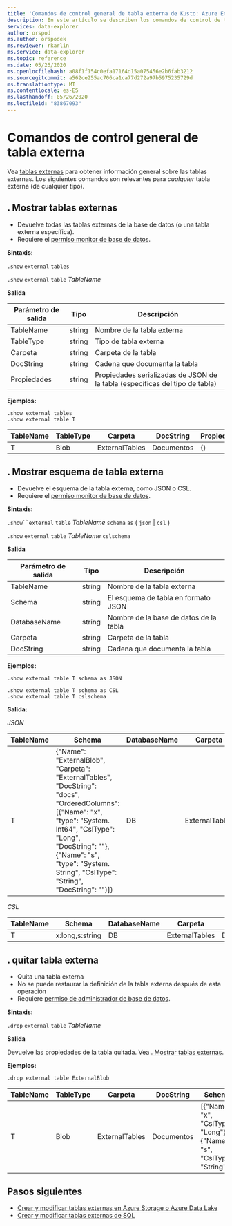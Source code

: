 ```yaml
---
title: 'Comandos de control general de tabla externa de Kusto: Azure Explorador de datos'
description: En este artículo se describen los comandos de control de tabla externos generales
services: data-explorer
author: orspod
ms.author: orspodek
ms.reviewer: rkarlin
ms.service: data-explorer
ms.topic: reference
ms.date: 05/26/2020
ms.openlocfilehash: a08f1f154c0efa17164d15a075456e2b6fab3212
ms.sourcegitcommit: a562ce255ac706ca1ca77d272a97b5975235729d
ms.translationtype: MT
ms.contentlocale: es-ES
ms.lasthandoff: 05/26/2020
ms.locfileid: "83867093"
---
```

# <a name="external-table-general-control-commands"></a>Comandos de control general de tabla externa

Vea [tablas externas](../query/schema-entities/externaltables.md) para obtener información general sobre las tablas externas. Los siguientes comandos son relevantes para _cualquier_ tabla externa (de cualquier tipo).

## <a name="show-external-tables"></a>. Mostrar tablas externas

* Devuelve todas las tablas externas de la base de datos (o una tabla externa específica).
* Requiere el [permiso monitor de base de datos](../management/access-control/role-based-authorization.md).

**Sintaxis:** 

`.show` `external` `tables`

`.show` `external` `table` *TableName*

**Salida**

| Parámetro de salida | Tipo   | Descripción                                                         |
|------------------|--------|---------------------------------------------------------------------|
| TableName        | string | Nombre de la tabla externa                                             |
| TableType        | string | Tipo de tabla externa                                              |
| Carpeta           | string | Carpeta de la tabla                                                     |
| DocString        | string | Cadena que documenta la tabla                                       |
| Propiedades       | string | Propiedades serializadas de JSON de la tabla (específicas del tipo de tabla) |


**Ejemplos:**

```kusto
.show external tables
.show external table T
```

| TableName | TableType | Carpeta         | DocString | Propiedades |
|-----------|-----------|----------------|-----------|------------|
| T         | Blob      | ExternalTables | Documentos      | {}         |


## <a name="show-external-table-schema"></a>. Mostrar esquema de tabla externa

* Devuelve el esquema de la tabla externa, como JSON o CSL. 
* Requiere el [permiso monitor de base de datos](../management/access-control/role-based-authorization.md).

**Sintaxis:** 

`.show``external` `table` *TableName* `schema` `as` ( `json`  |  `csl` )

`.show` `external` `table` *TableName* `cslschema`

**Salida**

| Parámetro de salida | Tipo   | Descripción                        |
|------------------|--------|------------------------------------|
| TableName        | string | Nombre de la tabla externa            |
| Schema           | string | El esquema de tabla en formato JSON |
| DatabaseName     | string | Nombre de la base de datos de la tabla             |
| Carpeta           | string | Carpeta de la tabla                    |
| DocString        | string | Cadena que documenta la tabla      |

**Ejemplos:**

```kusto
.show external table T schema as JSON
```

```kusto
.show external table T schema as CSL
.show external table T cslschema
```

**Salida:**

*JSON*

| TableName | Schema    | DatabaseName | Carpeta         | DocString |
|-----------|----------------------------------|--------------|----------------|-----------|
| T         | {"Name": "ExternalBlob",<br>"Carpeta": "ExternalTables",<br>"DocString": "docs",<br>"OrderedColumns": [{"Name": "x", "type": "System. Int64", "CslType": "Long", "DocString": ""}, {"Name": "s", "type": "System. String", "CslType": "String", "DocString": ""}]} | DB           | ExternalTables | Documentos      |


*CSL*

| TableName | Schema          | DatabaseName | Carpeta         | DocString |
|-----------|-----------------|--------------|----------------|-----------|
| T         | x:long,s:string | DB           | ExternalTables | Documentos      |

## <a name="drop-external-table"></a>. quitar tabla externa

* Quita una tabla externa 
* No se puede restaurar la definición de la tabla externa después de esta operación
* Requiere [permiso de administrador de base de datos](../management/access-control/role-based-authorization.md).

**Sintaxis:**  

`.drop` `external` `table` *TableName*

**Salida**

Devuelve las propiedades de la tabla quitada. Vea [. Mostrar tablas externas](#show-external-tables).

**Ejemplos:**

```kusto
.drop external table ExternalBlob
```

| TableName | TableType | Carpeta         | DocString | Schema       | Propiedades |
|-----------|-----------|----------------|-----------|-----------------------------------------------------|------------|
| T         | Blob      | ExternalTables | Documentos      | [{"Name": "x", "CslType": "Long"},<br> {"Name": "s", "CslType": "String"}] | {}         |

## <a name="next-steps"></a>Pasos siguientes

* [Crear y modificar tablas externas en Azure Storage o Azure Data Lake](external-tables-azurestorage-azuredatalake.md)
* [Crear y modificar tablas externas de SQL](external-sql-tables.md)
